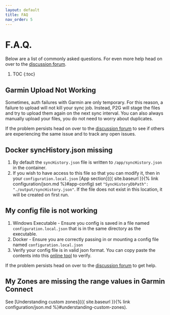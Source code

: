 ```yaml
---
layout: default
title: FAQ
nav_order: 5
---
```


# F.A.Q.

Below are a list of commonly asked questions. For even more help head on over to the [discussion forum](https://github.com/philosowaffle/peloton-to-garmin/discussions).

1. TOC
{:toc}

## Garmin Upload Not Working

Sometimes, auth failures with Garmin are only temporary. For this reason, a failure to upload will not kill your sync job. Instead, P2G will stage the files and try to upload them again on the next sync interval. You can also always manually upload your files, you do not need to worry about duplicates.

If the problem persists head on over to the [discussion forum](https://github.com/philosowaffle/peloton-to-garmin/discussions) to see if others are experiencing the same issue and to track any open issues.

## Docker syncHistory.json missing

1. By default the `syncHistory.json` file is written to `/app/syncHistory.json` in the container.
1. If you wish to have access to this file so that you can modify it, then in your `configuration.local.json` [App section]({{ site.baseurl }}{% link configuration/json.md %}#app-config) set `"SyncHistoryDbPath": "./output/syncHistory.json"`. If the file does not exist in this location, it will be created on first run.

## My config file is not working

1. Windows Executable - Ensure you config is saved in a file named `configuration.local.json` that is in the same directory as the executable.
1. Docker - Ensure you are correctly passing in or mounting a config file named `configuration.local.json`
1. Verify your config file is in valid json format. You can copy paste the contents into this [online tool](https://jsonlint.com/?code=) to verify.

If the problem persists head on over to the [discussion forum](https://github.com/philosowaffle/peloton-to-garmin/discussions) to get help.

## My Zones are missing the range values in Garmin Connect

See [Understanding custom zones]({{ site.baseurl }}{% link configuration/json.md %}#understanding-custom-zones).

